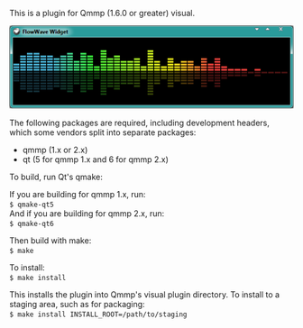 This is a plugin for Qmmp (1.6.0 or greater) visual.

![Image](https://github.com/TTK-qmmp/qmmp-flowwave/blob/master/image/1.png?raw=true)

The following packages are required, including development headers,
which some vendors split into separate packages:

- qmmp (1.x or 2.x)
- qt (5 for qmmp 1.x and 6 for qmmp 2.x)

To build, run Qt's qmake:

If you are building for qmmp 1.x, run: <br/>
`$ qmake-qt5` <br/>
And if you are building for qmmp 2.x, run: <br/>
`$ qmake-qt6` <br/>

Then build with make: <br/>
`$ make`

To install: <br/>
`$ make install`

This installs the plugin into Qmmp's visual plugin directory.  To install
to a staging area, such as for packaging: <br/>
`$ make install INSTALL_ROOT=/path/to/staging`
